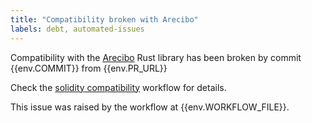 ```yaml
---
title: "Compatibility broken with Arecibo"
labels: debt, automated-issues
---
```


Compatibility with the [Arecibo](https://github.com/lurk-lab/arecibo) Rust library has been broken by commit {{env.COMMIT}} from {{env.PR_URL}}

Check the [solidity compatibility]({{env.WORKFLOW_URL}}) workflow for details.

This issue was raised by the workflow at {{env.WORKFLOW_FILE}}.
